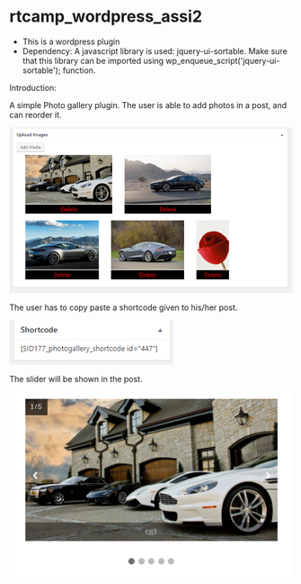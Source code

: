 # rtcamp_wordpress_assi2

- This is a wordpress plugin
- Dependency: A javascript library is used: jquery-ui-sortable. Make sure that this library can be imported using wp_enqueue_script('jquery-ui-sortable'); function.

Introduction:

A simple Photo gallery plugin.
The user is able to add photos in a post, and can reorder it.

![Checkbox](https://github.com/SID177/uploaded_images/blob/master/Capture3.PNG?raw=true)

The user has to copy paste a shortcode given to his/her post.

![Checkbox](https://github.com/SID177/uploaded_images/blob/master/Capture4.PNG?raw=true)

The slider will be shown in the post.

![Checkbox](https://github.com/SID177/uploaded_images/blob/master/Capture5.PNG?raw=true)
